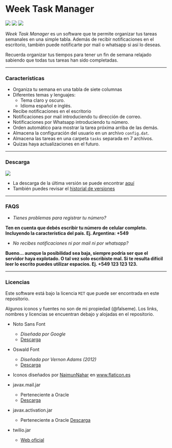 # Week Task Manager

![](https://img.shields.io/github/tag/falseme/Task-manager-notif.svg)
![](https://img.shields.io/github/release/falseme/Task-manager-notif.svg)
![](https://img.shields.io/github/issues/falseme/Task-manager-notif.svg)

*Week Task Manager* es un software que te permite organizar tus tareas semanales en una simple tabla. Además de recibir notificaciones en el escritorio, también puede notificarte por mail o whatsapp si así lo deseas.

Recuerda organizar tus tiempos para tener un fin de semana relajado sabiendo que todas tus tareas han sido completadas.

------------

### Características
- Organiza tu semana en una tabla de siete columnas
- Diferentes temas y lenguajes:
	- Tema claro y oscuro.
	- Idioma español e inglés.
- Recibe notificaciones en el escritorio
- Notificaciones por mail introduciendo tu dirección de correo.
- Notificaciones por Whatsapp introduciendo tu número.
- Orden automático para mostrar la tarea próxima arriba de las demás.
- Almacena la configuración del usuario en un archivo `config.dat`.
- Almacena las tareas en una carpeta `tasks` separada en 7 archivos.
- Quizas haya actualizaciones en el futuro.

------------

### Descarga
![](https://img.shields.io/github/release/falseme/Task-manager-notif.svg)

- La descarga de la última versión se puede encontrar [aquí](https://github.com/falseme/Task-manager-notif/releases/tag/v2.1)
- También puedes revisar el [historial de versiones](https://github.com/falseme/Task-manager-notif/releases)

------------

### FAQS

- *Tienes problemas para registrar tu número?*

**Ten en cuenta que debés escribir tu número de celular completo. Incluyendo la característica del país. Ej. Argentina: +549**

- *No recibes notificaciones ni por mail ni por whatsapp?*

**Bueno... aunque la posibilidad sea baja, siempre podría ser que el servidor haya explotado. O tal vez solo escribiste mal. Si te resulta difícil leer lo escrito puedes utilizar espacios. Ej. +549 123 123 123.**

-----------

### Licencias

Este software está bajo la licencia `MIT` que puede ser encontrada en este repositorio.

Algunos iconos y fuentes no son de mi propiedad (@falseme). Los links, nombres y licencias se encuentran debajo y alojadas en el repositorio.

- Noto Sans Font
	- *Diseñada por Google*
	- [Descarga](https://fonts.google.com/noto/specimen/Noto+Sans?selection.family=Noto+Sans)

- Oswald Font
	- *Diseñada por Vernon Adams (2012)*
	- [Descarga](https://www.fontsquirrel.com/fonts/oswald)

- Iconos diseñados por <a href="https://www.flaticon.es/autores/najmunnahar" title="NajmunNahar">NajmunNahar</a> en <a href="https://www.flaticon.es/" title="Flaticon">www.flaticon.es</a>

- javax.mail.jar
	- Perteneciente a Oracle
	- [Descarga](https://www.oracle.com/java/technologies/javamail-api.html)

- javax.activation.jar
	- Perteneciente a Oracle
	[Descarga](https://www.oracle.com/java/technologies/downloads.html)

- twilio.jar
	- [Web oficial](https://www.twilio.com/)
